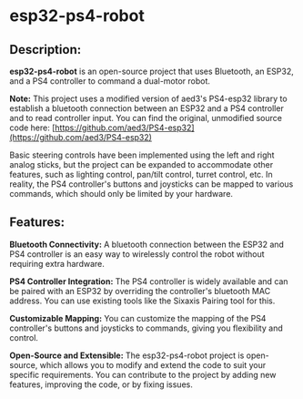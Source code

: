 # esp32-ps4-robot

## Description:
**esp32-ps4-robot** is an open-source project that uses Bluetooth, an ESP32, and a PS4 controller to command a dual-motor robot.

**Note:** This project uses a modified version of aed3's PS4-esp32 library to establish a bluetooth connection between an ESP32 
and a PS4 controller and to read controller input. You can find the original, unmodified source code here:
[https://github.com/aed3/PS4-esp32](https://github.com/aed3/PS4-esp32)

Basic steering controls have been implemented using the left and right analog sticks, but the project can be expanded to 
accommodate other features, such as lighting control, pan/tilt control, turret control, etc. In reality, the PS4 controller's buttons and joysticks can be mapped to various commands, which should only be limited by your hardware.

## Features:
**Bluetooth Connectivity:** A bluetooth connection between the ESP32 and PS4 
controller is an easy way to wirelessly control the robot without requiring extra hardware.

**PS4 Controller Integration:** The PS4 controller is widely available and can be 
paired with an ESP32 by overriding the controller's bluetooth MAC address. You can use existing tools like the Sixaxis
Pairing tool for this.

**Customizable Mapping:** You can customize the mapping of the PS4 controller's buttons and joysticks to 
commands, giving you flexibility and control.

**Open-Source and Extensible:** The esp32-ps4-robot project is open-source, which allows you to modify and extend the code 
to suit your specific requirements. You can contribute to the project by adding new features, improving the code, 
or by fixing issues.
